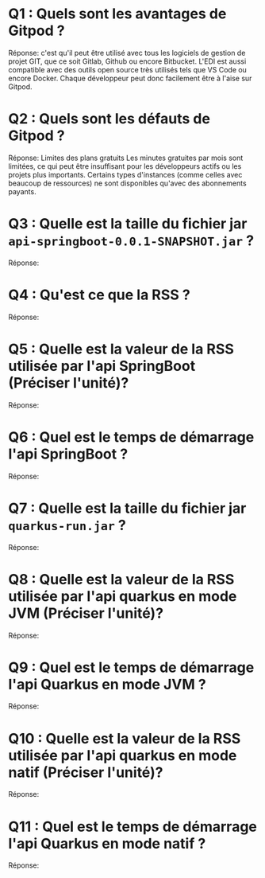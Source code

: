 # Q1 : Quels sont  les avantages de Gitpod ?
Réponse:
 c'est qu'il peut être utilisé avec tous les logiciels de gestion de projet GIT, que ce soit Gitlab, Github ou encore Bitbucket. L'EDI est aussi compatible avec des outils open source très utilisés tels que VS Code ou encore Docker. Chaque développeur peut donc facilement être à l'aise sur Gitpod.
# Q2 : Quels sont les défauts de Gitpod ?
Réponse:
Limites des plans gratuits
Les minutes gratuites par mois sont limitées, ce qui peut être insuffisant pour les développeurs actifs ou les projets plus importants.
Certains types d'instances (comme celles avec beaucoup de ressources) ne sont disponibles qu'avec des abonnements payants.
# Q3 : Quelle est la taille du fichier jar `api-springboot-0.0.1-SNAPSHOT.jar` ?
Réponse:

# Q4 : Qu'est ce que  la RSS ?
Réponse:

# Q5 : Quelle est la valeur de la RSS utilisée par l'api SpringBoot (Préciser l'unité)?
Réponse:

# Q6 : Quel est le temps de démarrage l'api SpringBoot ?
Réponse:

# Q7 : Quelle est la taille du fichier jar `quarkus-run.jar` ?
Réponse:

# Q8 : Quelle est la valeur de la RSS utilisée par l'api quarkus en mode JVM (Préciser l'unité)?
Réponse:

# Q9 : Quel est le temps de démarrage l'api Quarkus en mode JVM ?
Réponse:

# Q10 : Quelle est la valeur de la RSS utilisée par l'api quarkus en mode natif (Préciser l'unité)?
Réponse:

# Q11 : Quel est le temps de démarrage l'api Quarkus en mode natif ?
Réponse: